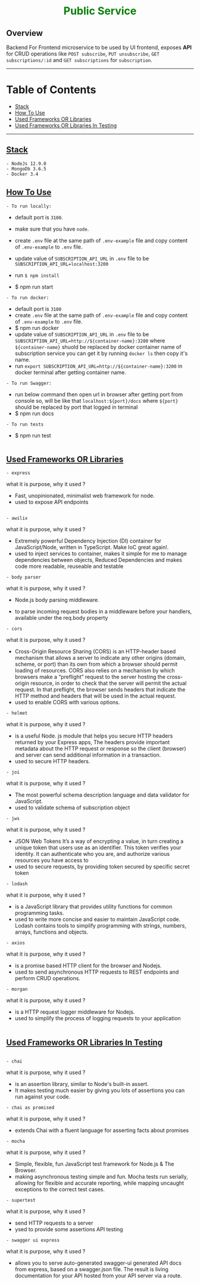 <h1 align="center" style="border-bottom: none;color: green;">Public Service</h1>


## Overview

Backend For Frontend microservice to be used by UI frontend, exposes **API** for CRUD operations like `POST subscribe`, `PUT unsubscribe`, `GET subscriptions/:id` and `GET subscriptions` for `subscription`.

---

# Table of Contents
* [Stack](#stack)
* [How To Use](#how-to-use)
* [Used Frameworks OR Libraries](#used-frameworks-or-libraries)
* [Used Frameworks OR Libraries In Testing](#used-frameworks-or-libraries-in-testing)


---

## [Stack](#stack)
```
- NodeJs 12.9.0
- MongoDb 3.6.5
- Docker 3.4
```

## [How To Use](#how-to-use)
```
- To run locally:
```
- default port is `3100`.
- make sure that you have `node`.
- create `.env` file at the same path of `.env-example` file and copy content of `.env-example` to `.env` file.
- update value of `SUBSCRIPTION_API_URL` in `.env` file to be `SUBSCRIPTION_API_URL=localhost:3200`
- run `$ npm install`

- $ npm run start
```
- To run docker:
```
- default port is `3100`
- create `.env` file at the same path of `.env-example` file and copy content of `.env-example` to `.env` file.
- $ npm run docker
- update value of `SUBSCRIPTION_API_URL` in `.env` file to be `SUBSCRIPTION_API_URL=http://${container-name}:3200` where `${container-name}` shuold be replaced by docker container name of subscription service you can get it by running `docker ls` then copy it's name.
- run `export SUBSCRIPTION_API_URL=http://${container-name}:3200` in docker terminal after getting container name.
```
- To run Swagger:
```
- run below command then open url in browser after getting port from console so, will be like that `localhost:${port}/docs` where `${port}` should be replaced by port that logged in terminal
- $ npm run docs
```
- To run tests
```
- $ npm run test
```

```

## [Used Frameworks OR Libraries](#used-frameworks-or-libraries)
```
- express
```
what it is purpose, why it used ?
- Fast, unopinionated, minimalist web framework for node.
- used to expose API endpoints
```

- awilix
```
what it is purpose, why it used ?
- Extremely powerful Dependency Injection (DI) container for JavaScript/Node, written in TypeScript. Make IoC great again!.
- used to inject services to container, makes it simple for me to manage dependencies between objects, Reduced Dependencies and makes code more readable, reuseable and testable
```
- body parser
```
what it is purpose, why it used ?
- Node.js body parsing middleware.

- to parse incoming request bodies in a middleware before your handlers, available under the req.body property
```
- cors
```
what it is purpose, why it used ?
- Cross-Origin Resource Sharing (CORS) is an HTTP-header based mechanism that allows a server to indicate any other origins (domain, scheme, or port) than its own from which a browser should permit loading of resources. CORS also relies on a mechanism by which browsers make a “preflight” request to the server hosting the cross-origin resource, in order to check that the server will permit the actual request. In that preflight, the browser sends headers that indicate the HTTP method and headers that will be used in the actual request.
- used to enable CORS with various options.
```
- helmet
```
what it is purpose, why it used ?
- is a useful Node. js module that helps you secure HTTP headers returned by your Express apps, The headers provide important metadata about the HTTP request or response so the client (browser) and server can send additional information in a transaction.
- used to secure HTTP headers.
```
- joi
```
what it is purpose, why it used ?
- The most powerful schema description language and data validator for JavaScript.
- used to validate schema of subscription object
```
- jws
```
what it is purpose, why it used ?
- JSON Web Tokens It’s a way of encrypting a value, in turn creating a unique token that users use as an identifier. This token verifies your identity. It can authenticate who you are, and authorize various resources you have access to
- used to secure requests, by providing token secured by specific secret token
```
- lodash
```
what it is purpose, why it used ?
- is a JavaScript library that provides utility functions for common programming tasks.
- used to write more concise and easier to maintain JavaScript code. Lodash contains tools to simplify programming with strings, numbers, arrays, functions and objects. 
```
- axios
```
what it is purpose, why it used ?
- is a promise based HTTP client for the browser and Nodejs.
- used to send asynchronous HTTP requests to REST endpoints and perform CRUD operations.
```
- morgan
```
what it is purpose, why it used ?
- is a HTTP request logger middleware for Nodejs.
- used to simplify the process of logging requests to your application
```
```

## [Used Frameworks OR Libraries In Testing](#used-frameworks-or-libraries-in-testing)
```

- chai
```
what it is purpose, why it used ?
- is an assertion library, similar to Node's built-in assert.
- It makes testing much easier by giving you lots of assertions you can run against your code.
```
- chai as promised
```
what it is purpose, why it used ?
- extends Chai with a fluent language for asserting facts about promises
```
- mocha
```
what it is purpose, why it used ?
- Simple, flexible, fun JavaScript test framework for Node.js & The Browser.
- making asynchronous testing simple and fun. Mocha tests run serially, allowing for flexible and accurate reporting, while mapping uncaught exceptions to the correct test cases.
```
- supertest
```
what it is purpose, why it used ?
- send HTTP requests to a server
- ysed to provide some assertions API testing
```
- swagger ui express
```
what it is purpose, why it used ?
- allows you to serve auto-generated swagger-ui generated API docs from express, based on a swagger.json file. The result is living documentation for your API hosted from your API server via a route.
```
```